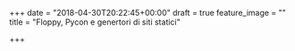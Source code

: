 +++
date = "2018-04-30T20:22:45+00:00"
draft = true
feature_image = ""
title = "Floppy, Pycon e genertori di siti statici"

+++

